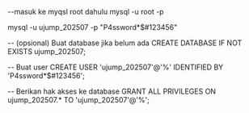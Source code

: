 --masuk ke myqsl root dahulu
mysql -u root -p

mysql -u ujump_202507 -p
"P4ssword\*$#123456"

-- (opsional) Buat database jika belum ada
CREATE DATABASE IF NOT EXISTS ujump_202507;

-- Buat user
CREATE USER 'ujump_202507'@'%' IDENTIFIED BY 'P4ssword\*$#123456';

-- Berikan hak akses ke database
GRANT ALL PRIVILEGES ON ujump_202507.\* TO 'ujump_202507'@'%';
